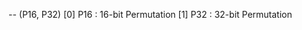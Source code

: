  -- (P16, P32)
 [0] P16                   : 16-bit Permutation
 [1] P32                   : 32-bit Permutation
